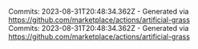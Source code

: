 Commits: 2023-08-31T20:48:34.362Z - Generated via https://github.com/marketplace/actions/artificial-grass
<br>
Commits: 2023-08-31T20:48:34.362Z - Generated via https://github.com/marketplace/actions/artificial-grass
<br>

